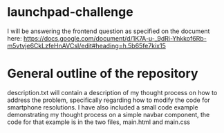 # launchpad-challenge

I will be answering the frontend question as specified on the document here: https://docs.google.com/document/d/1K7A-u-_9dRi-Yhkkof6Rb-m5vtvje6CkLzfeHnAVCsI/edit#heading=h.5b65fe7kix15

# General outline of the repository
description.txt will contain a description of my thought process on how to address the problem, specifically regarding how to modify the code for smartphone resolutions.
I have also included a small code example demonstrating my thought process on a simple navbar component, the code for that example is in the two files, main.html and main.css
